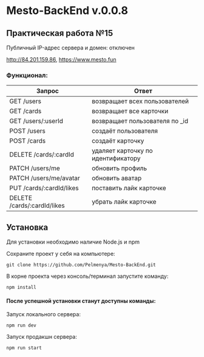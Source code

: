 # Mesto-BackEnd v.0.0.8

## Практическая работа №15

  Публичный IP-адрес сервера и домен: отключен
  
  http://84.201.159.86,  https://www.mesto.fun
  
  
  
### Функционал:
| Запрос                                            | Ответ                                                               |
|---------------------------------------------------|---------------------------------------------------------------------|
| GET /users                                        | возвращает всех пользователей                                       |
| GET /cards                                        | возвращает все карточки                                             |
| GET /users/:userId                                | возвращает пользователя по _id                                      |
| POST /users                                       | создаёт пользователя                                                |
| POST /cards                                       | создаёт карточку                                                    |
| DELETE /cards/:cardId                             | удаляет карточку по идентификатору                                  |
| PATCH /users/me                                   | обновить профиль                                                    |
| PATCH /users/me/avatar                            | обновить аватар                                                     |
| PUT /cards/:cardId/likes                          | поставить лайк карточке                                             |
| DELETE /cards/:cardId/likes                       | убрать лайк карточке                                                |

## Установка

Для установки необходимо наличие Node.js и npm

Сохраните проект у себя на компьютере:  
```
git clone https://github.com/Pelmenya/Mesto-BackEnd.git
```

В корне проекта через консоль/терминал запустите команду:  
```
npm install
```
#### После успешной установки станут доступны команды:  
Запуск локального сервера:  
```
npm run dev
```  
Запуск продакшн сервера:  
```
npm run start
```
